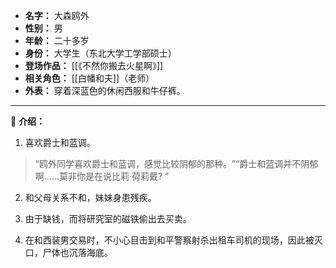 
- **名字：** 大森鸥外
- **性别：** 男
- **年龄：** 二十多岁
- **身份：** 大学生（东北大学工学部硕士）
- **登场作品：** [[《不然你搬去火星啊》]]
- **相关角色：** [[白幡和夫]]（老师）
- **外表：** 穿着深蓝色的休闲西服和牛仔裤。

---

🧲 **介绍：** 

1. 喜欢爵士和蓝调。

> “鸥外同学喜欢爵士和蓝调，感觉比较阴郁的那种。​”“爵士和蓝调并不阴郁啊……莫非你是在说比莉·荷莉戴? ”

2. 和父母关系不和，妹妹身患残疾。

3. 由于缺钱，而将研究室的磁铁偷出去买卖。

4. 在和西装男交易时，不小心目击到和平警察射杀出租车司机的现场，因此被灭口，尸体也沉落海底。